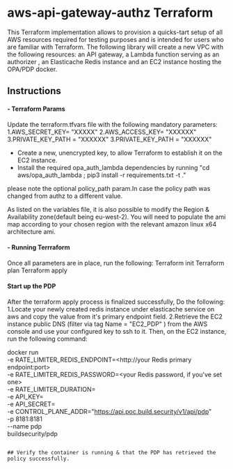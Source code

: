# aws-api-gateway-authz Terraform

This Terraform implementation allows to provision a quicks-tart setup of all AWS resources required for testing purposes and is intended for users who are familiar with Terraform.
The following library will create a new VPC with the following resources: an API gateway, a Lambda function serving as an authorizer , an Elasticache Redis instance and
an EC2 instance hosting the OPA/PDP docker.

## Instructions

#### - Terraform Params

Update the terraform.tfvars file with the following mandatory parameters:
1.AWS_SECRET_KEY= "XXXXX"
2.AWS_ACCESS_KEY= "XXXXXX"
3.PRIVATE_KEY_PATH = "XXXXXX"
3.PRIVATE_KEY_PATH = "XXXXXX"
* Create a new, unencrypted key, to allow Terraform to establish it on the EC2 instance.
* Install the required opa_auth_lambda dependencies by running "cd aws/opa_auth_lambda ; pip3 install -r requirements.txt -t  ."

please note the optional policy_path param.In case the policy path was changed from authz to a different value.


As listed on the variables file, it is also possible to modify the Region & Availability zone(default being eu-west-2).
You will need to populate the ami map according to your chosen region with the relevant amazon linux x64 architecture ami.

#### - Running Terrraform
Once all parameters are in place, run the following:
Terraform init
Terraform plan
Terraform apply

#### Start up the PDP

After the terraform  apply process is finalized successfully, Do the following:
1.Locate your newly created redis instance under elasticache service on aws and copy the value from it's primary endpoint field.
2.Retrieve the EC2 instance public DNS (filter via tag  Name = "EC2_PDP" ) from the AWS console and use your configured key to ssh to it.
Then, on the EC2 instance, run the following command:

docker run \
    -e RATE_LIMITER_REDIS_ENDPOINT=<http://your Redis primary endpoint:port> \
    -e RATE_LIMITER_REDIS_PASSWORD=<your Redis password, if you've set one> \
    -e RATE_LIMITER_DURATION=<the duration basis for rate-limiting> \
    -e API_KEY=<the API key provided that was create in the build.security console> \
    -e API_SECRET=<the API secret provided that was create in the build.security console> \
    -e CONTROL_PLANE_ADDR="https://api.poc.build.security/v1/api/pdp" \
    -p 8181:8181 \
    --name pdp \
    buildsecurity/pdp
```

## Verify the container is running & that the PDP has retrieved the policy successfully.
